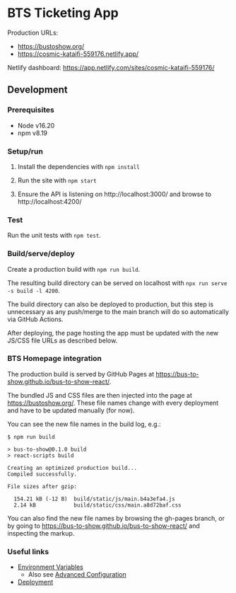 # BTS Ticketing App

Production URLs:

* https://bustoshow.org/
* https://cosmic-kataifi-559176.netlify.app/

Netlify dashboard: https://app.netlify.com/sites/cosmic-kataifi-559176/

## Development

### Prerequisites

* Node v16.20
* npm v8.19

### Setup/run

1. Install the dependencies with `npm install`

2. Run the site with `npm start`

3. Ensure the API is listening on http://localhost:3000/ and browse to
   http://localhost:4200/

### Test

Run the unit tests with `npm test`.

### Build/serve/deploy

Create a production build with `npm run build`.

The resulting build directory can be served on localhost with `npx run serve -s build -l 4200`.

The build directory can also be deployed to production, but this step is unnecessary as any
push/merge to the main branch will do so automatically via GitHub Actions.

After deploying, the page hosting the app must be updated with the new JS/CSS file URLs as
described below.

### BTS Homepage integration

The production build is served by GitHub Pages at https://bus-to-show.github.io/bus-to-show-react/.

The bundled JS and CSS files are then injected into the page at https://bustoshow.org/.
These file names change with every deployment and have to be updated manually (for now).

You can see the new file names in the build log, e.g.:

```
$ npm run build

> bus-to-show@0.1.0 build
> react-scripts build

Creating an optimized production build...
Compiled successfully.

File sizes after gzip:

  154.21 kB (-12 B)  build/static/js/main.b4a3efa4.js
  2.14 kB            build/static/css/main.a8d72baf.css
```

You can also find the new file names by browsing the gh-pages branch, or by going to
https://bus-to-show.github.io/bus-to-show-react/ and inspecting the markup.

### Useful links

* [Environment Variables](https://create-react-app.dev/docs/adding-custom-environment-variables/)
  * Also see [Advanced Configuration](https://create-react-app.dev/docs/advanced-configuration/)
* [Deployment](https://create-react-app.dev/docs/deployment/)
